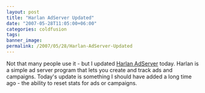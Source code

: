 ```yaml
---
layout: post
title: "Harlan AdServer Updated"
date: "2007-05-28T11:05:00+06:00"
categories: coldfusion 
tags: 
banner_image: 
permalink: /2007/05/28/Harlan-AdServer-Updated
---
```


Not that many people use it - but I updated <a href="http://harlan.riaforge.org">Harlan AdServer</a> today. Harlan is a simple ad server program that lets you create and track ads and campaigns. Today's update is something I should have added a long time ago - the ability to reset stats for ads or campaigns.